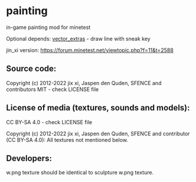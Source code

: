 painting
========

in-game painting mod for minetest

Optional depends:
[vector_extras](https://github.com/HybridDog/vector_extras) - draw line with sneak key

jin_xi version: https://forum.minetest.net/viewtopic.php?f=11&t=2588

Source code:
-----------------------
Copyright (c) 2012-2022 jix xi, Jaspen den Quden, SFENCE and contributors
MIT - check LICENSE file

License of media (textures, sounds and models):
-----------------------------------------------
CC BY-SA 4.0 - check LICENSE file

Copyright (c) 2012-2022 jix xi, Jaspen den Quden, SFENCE and contributor (CC BY-SA 4.0):
All textures not mentioned below.


Developers:
-------------

w.png texture should be identical to sculpture w.png texture.

